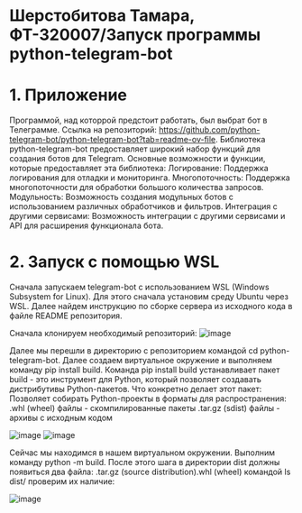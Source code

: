 # Шерстобитова Тамара, ФТ-320007/Запуск программы python-telegram-bot
# 1. Приложение
Программой, над которрой предстоит работать, был выбрат бот в Телеграмме. Ссылка на репозиторий: https://github.com/python-telegram-bot/python-telegram-bot?tab=readme-ov-file.
Библиотека python-telegram-bot предоставляет широкий набор функций для создания ботов для Telegram. 
Основные возможности и функции, которые предоставляет эта библиотека:
Логирование: Поддержка логирования для отладки и мониторинга.
Многопоточность: Поддержка многопоточности для обработки большого количества запросов.
Модульность: Возможность создания модульных ботов с использованием различных обработчиков и фильтров.
Интеграция с другими сервисами: Возможность интеграции с другими сервисами и API для расширения функционала бота.
# 2. Запуск с помощью WSL
Сначала запускаем telegram-bot с использованием WSL (Windows Subsystem for Linux). Для этого сначала установим среду Ubuntu через WSL. Далее найдем инструкцию по сборке сервера из исходного кода в файле README репозитория.

Сначала клонируем необходимый репозиторий:
![image](https://github.com/user-attachments/assets/f71895ec-51df-4119-9682-f1895d8b4c28)


Далее мы перешли в директорию с репозиторием командой cd python-telegram-bot. Далее создаем виртуальное окружение и выполняем команду pip install build. Команда pip install build устанавливает пакет build - это инструмент для Python, который позволяет создавать дистрибутивы Python-пакетов. Что конкретно делает этот пакет:
Позволяет собирать Python-проекты в форматы для распространения:
.whl (wheel) файлы - скомпилированные пакеты
.tar.gz (sdist) файлы - архивы с исходным кодом

![image](https://github.com/user-attachments/assets/04f17f6b-8038-4faa-81dc-9730629e1306)
![image](https://github.com/user-attachments/assets/18245603-ebf3-4342-9b90-de0141354e83)

Сейчас мы находимся в нашем виртуальном окружении. Выполним команду python -m build.
После этого шага в директории dist должны появиться два файла: .tar.gz (source distribution).whl (wheel)
командой ls dist/ проверим их наличие:

![image](https://github.com/user-attachments/assets/94b4b962-c7b5-4767-af85-c7be5707e5bd)

